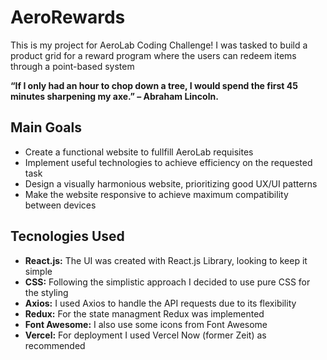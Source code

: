 # AeroRewards
This is my project for AeroLab Coding Challenge!
I was tasked to build a product grid for a reward program where the users can redeem items through a point-based system

<strong>“If I only had an hour to chop down a tree, I would spend the first 45 minutes sharpening my axe.” – Abraham Lincoln.</strong>
<br/>

## Main Goals
* Create a functional website to fullfill AeroLab requisites
* Implement useful technologies to achieve efficiency on the requested task
* Design a visually harmonious website, prioritizing good UX/UI patterns
* Make the website responsive to achieve maximum compatibility between devices  

## Tecnologies Used

* <strong>React.js:</strong> The UI was created with React.js Library, looking to keep it simple
* <strong>CSS:</strong> Following the simplistic approach I decided to use pure CSS for the styling
* <strong>Axios:</strong> I used Axios to handle the API requests due to its flexibility
* <strong>Redux:</strong> For the state managment Redux was implemented
* <strong>Font Awesome:</strong> I also use some icons from Font Awesome
* <strong>Vercel:</strong> For deployment I used Vercel Now (former Zeit) as recommended

